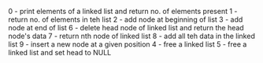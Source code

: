 0 - print elements of a linked list and return no. of elements present
1 - return no. of elements in teh list
2 - add node at beginning of list
3 - add node at end of list
6 - delete head node of linked list and return the head node's data
7 - return nth node of linked list
8 - add all teh data in the linked list
9 - insert a new node at a given position
4 - free a linked list
5 - free a linked list and set head to NULL
